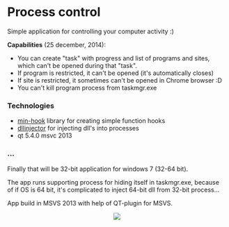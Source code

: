 # Process control
Simple application for controlling your computer activity :)

**Capabilities** (25 december, 2014):
* You can create "task" with progress and list of programs and sites, which can't be opened during that "task".
* If program is restricted, it can't be opened (it's automatically closes)
* If site is restricted, it sometimes can't be opened in Chrome browser :D
* You can't kill program process from taskmgr.exe

### Technologies
* [min-hook][mh] library for creating simple function hooks
* [dllinjector][di] for injecting dll's into processes
* qt 5.4.0 msvc 2013

### ...
Finally that will be 32-bit application for windows 7 (32-64 bit).

The app runs supporting process for hiding itself in taskmgr.exe, because of if OS is 64 bit, it's complicated to inject 64-bit dll from 32-bit process...

App build in MSVS 2013 with help of QT-plugin for MSVS.

[mh]: http://www.codeproject.com/Articles/44326/MinHook-The-Minimalistic-x-x-API-Hooking-Libra
[di]: https://github.com/OpenSecurityResearch/dllinjector

<div style="text-align:center"><img src ="https://raw.githubusercontent.com/egorbunov/ProcessControl/master/ProcessControl/Resources/mainTray.ico" /></div>